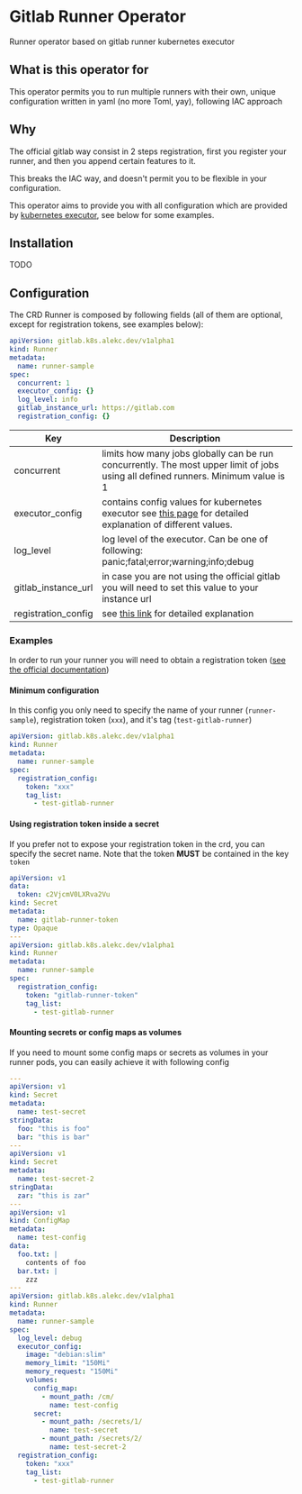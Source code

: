 # Gitlab Runner Operator
Runner operator based on gitlab runner kubernetes executor

## What is this operator for
This operator permits you to run multiple runners with their own, unique configuration written in yaml (no more Toml, yay), following IAC approach

## Why
The official gitlab way consist in 2 steps registration, first you register your runner, and then you append certain features to it. 

This breaks the IAC way, and doesn't permit you to be flexible in your configuration. 

This operator aims to provide you with all configuration which are provided by [kubernetes executor](https://docs.gitlab.com/runner/executors/kubernetes.html), see below for some examples. 

## Installation 
TODO

## Configuration
The CRD Runner is composed by following fields (all of them are optional, except for registration tokens, see examples below):
```yaml
apiVersion: gitlab.k8s.alekc.dev/v1alpha1
kind: Runner
metadata:
  name: runner-sample
spec:
  concurrent: 1
  executor_config: {}
  log_level: info
  gitlab_instance_url: https://gitlab.com
  registration_config: {}    
```
|Key  |Description  |
|--|--|
| concurrent | limits how many jobs globally can be run concurrently. The most upper limit of jobs using all defined runners. Minimum value is 1 |
| executor_config | contains config values for kubernetes executor see [this page](https://docs.gitlab.com/runner/executors/kubernetes.html#the-keywords) for detailed explanation of different values.|
| log_level | log level of the executor. Can be one of following: panic;fatal;error;warning;info;debug|
| gitlab_instance_url| in case you are not using the official gitlab you will need to set this value to your instance url |
| registration_config | see [this link](https://docs.gitlab.com/ee/api/runners.html#register-a-new-runner) for detailed explanation

### Examples
In order to run your runner you will need to obtain a registration token ([see the official documentation](https://docs.gitlab.com/runner/register/))

#### Minimum configuration

In this config you only need to specify the name of your runner (`runner-sample`), registration token (`xxx`), and it's tag (`test-gitlab-runner`)  
```yaml
apiVersion: gitlab.k8s.alekc.dev/v1alpha1
kind: Runner
metadata:
  name: runner-sample
spec:
  registration_config:
    token: "xxx"
    tag_list:
      - test-gitlab-runner
```

#### Using registration token inside a secret
If you prefer not to expose your registration token in the crd, you can specify the secret name. 
Note that the token **MUST** be contained in the key `token`

```yaml
apiVersion: v1
data:
  token: c2VjcmV0LXRva2Vu
kind: Secret
metadata:
  name: gitlab-runner-token
type: Opaque
---
apiVersion: gitlab.k8s.alekc.dev/v1alpha1
kind: Runner
metadata:
  name: runner-sample
spec:
  registration_config:
    token: "gitlab-runner-token"
    tag_list:
      - test-gitlab-runner
```

#### Mounting secrets or config maps as volumes
If you need to mount some config maps or secrets as volumes in your runner pods, you can easily achieve it with following config
```yaml
---
apiVersion: v1
kind: Secret
metadata:
  name: test-secret
stringData:
  foo: "this is foo"
  bar: "this is bar"
---
apiVersion: v1
kind: Secret
metadata:
  name: test-secret-2
stringData:
  zar: "this is zar"
---
apiVersion: v1
kind: ConfigMap
metadata:
  name: test-config
data:
  foo.txt: |
    contents of foo
  bar.txt: |
    zzz
---
apiVersion: gitlab.k8s.alekc.dev/v1alpha1
kind: Runner
metadata:
  name: runner-sample
spec:
  log_level: debug
  executor_config:
    image: "debian:slim"
    memory_limit: "150Mi"
    memory_request: "150Mi"
    volumes:
      config_map:
        - mount_path: /cm/
          name: test-config
      secret:
        - mount_path: /secrets/1/
          name: test-secret
        - mount_path: /secrets/2/
          name: test-secret-2
  registration_config:
    token: "xxx"
    tag_list:
      - test-gitlab-runner
```
